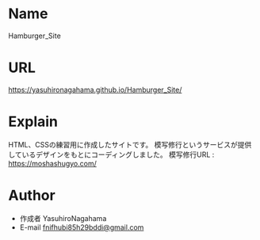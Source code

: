 # Name

Hamburger_Site

# URL

https://yasuhironagahama.github.io/Hamburger_Site/

# Explain

HTML、CSSの練習用に作成したサイトです。
模写修行というサービスが提供しているデザインをもとにコーディングしました。
模写修行URL : https://moshashugyo.com/

# Author

* 作成者 YasuhiroNagahama
* E-mail fnifhubi85h29bddi@gmail.com
